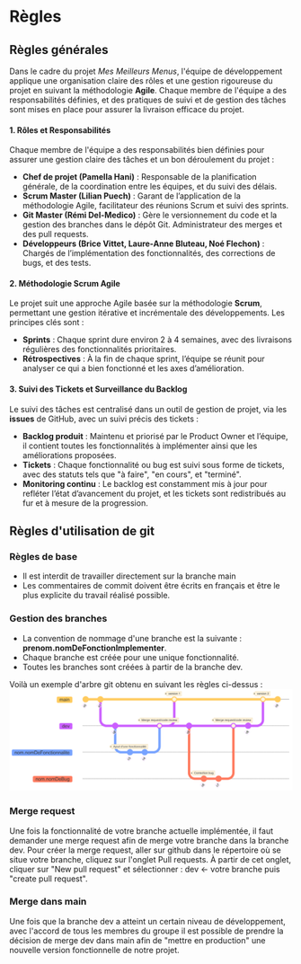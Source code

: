 # Règles

## Règles générales

Dans le cadre du projet *Mes Meilleurs Menus*, l'équipe de développement applique une organisation claire des rôles et une gestion rigoureuse du projet en suivant la méthodologie **Agile**. Chaque membre de l'équipe a des responsabilités définies, et des pratiques de suivi et de gestion des tâches sont mises en place pour assurer la livraison efficace du projet.

#### 1. **Rôles et Responsabilités**
Chaque membre de l'équipe a des responsabilités bien définies pour assurer une gestion claire des tâches et un bon déroulement du projet :
- **Chef de projet (Pamella Hani)** : Responsable de la planification générale, de la coordination entre les équipes, et du suivi des délais.
- **Scrum Master (Lilian Puech)** : Garant de l’application de la méthodologie Agile, facilitateur des réunions Scrum et suivi des sprints.
- **Git Master (Rémi Del-Medico)** : Gère le versionnement du code et la gestion des branches dans le dépôt Git. Administrateur des merges et des pull requests. 
- **Développeurs (Brice Vittet, Laure-Anne Bluteau, Noé Flechon)** : Chargés de l’implémentation des fonctionnalités, des corrections de bugs, et des tests. 
#### 2. **Méthodologie Scrum Agile**
Le projet suit une approche Agile basée sur la méthodologie **Scrum**, permettant une gestion itérative et incrémentale des développements. Les principes clés sont :
- **Sprints** : Chaque sprint dure environ 2 à 4 semaines, avec des livraisons régulières des fonctionnalités prioritaires.
- **Rétrospectives** : À la fin de chaque sprint, l’équipe se réunit pour analyser ce qui a bien fonctionné et les axes d’amélioration.

#### 3. **Suivi des Tickets et Surveillance du Backlog**
Le suivi des tâches est centralisé dans un outil de gestion de projet, via les **issues** de GitHub, avec un suivi précis des tickets :
- **Backlog produit** : Maintenu et priorisé par le Product Owner et l’équipe, il contient toutes les fonctionnalités à implémenter ainsi que les améliorations proposées.
- **Tickets** : Chaque fonctionnalité ou bug est suivi sous forme de tickets, avec des statuts tels que "à faire", "en cours", et "terminé".
- **Monitoring continu** : Le backlog est constamment mis à jour pour refléter l’état d’avancement du projet, et les tickets sont redistribués au fur et à mesure de la progression. 

## Règles d'utilisation de git

### Règles de base 

- Il est interdit de travailler directement sur la branche main
- Les commentaires de commit doivent être écrits en français et être le plus explicite du travail réalisé possible.

### Gestion des branches

- La convention de nommage d'une branche est la suivante : **prenom.nomDeFonctionImplementer**.
- Chaque branche est créée pour une unique fonctionnalité.
- Toutes les branches sont créées à partir de la branche dev.

Voilà un exemple d'arbre git obtenu en suivant les règles ci-dessus :
![alt text](https://github.com/2024-2025-ECOM-INFO5-G03/Docs/blob/main/Gestion%20projet/arbre_git.png?raw=true)

### Merge request

Une fois la fonctionnalité de votre branche actuelle implémentée, il faut demander une merge request afin de merge votre branche dans la branche dev.
Pour créer la merge request, aller sur github dans le répertoire où se situe votre branche, cliquez sur l'onglet Pull requests. À partir de cet onglet, cliquer sur "New pull request" et sélectionner :
dev <- votre branche puis "create pull request".

### Merge dans main

Une fois que la branche dev a atteint un certain niveau de développement, avec l'accord de tous les membres du groupe il est possible de prendre la décision de merge dev dans main afin de "mettre en production" une nouvelle version fonctionnelle de notre projet.
